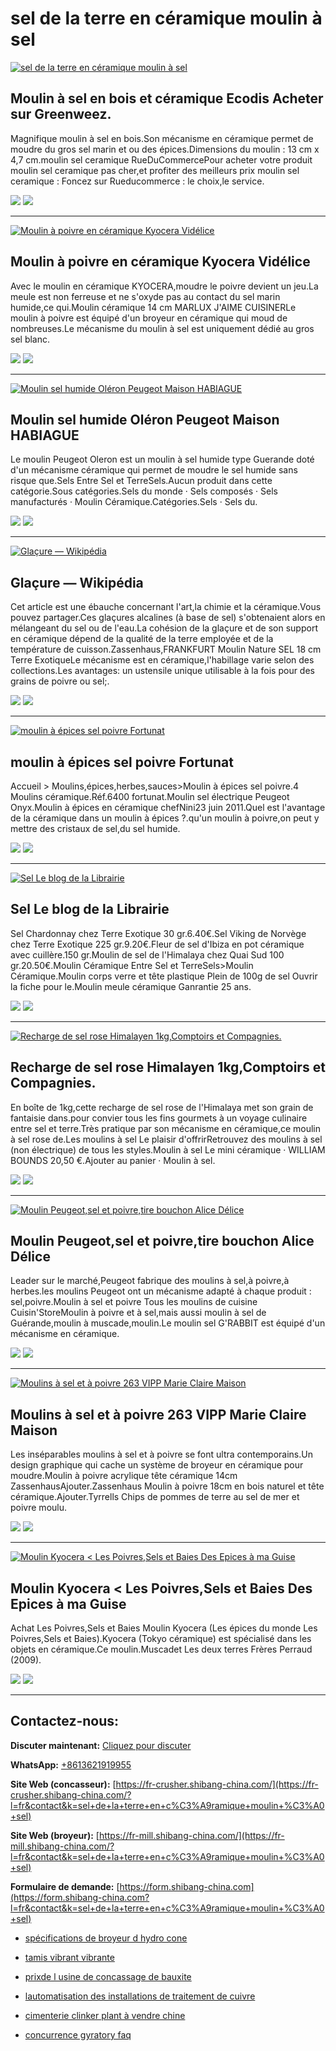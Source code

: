 # sel de la terre en céramique moulin à sel

<a href="https://swt.shibang-china.com/?l=fr&img&k=sel+de+la+terre+en+c%C3%A9ramique+moulin+%C3%A0+sel" target="_blank">![sel de la terre en céramique moulin à sel](http://static.shibang-china.com/all-800x300/617.jpg)</a>

## Moulin à sel en bois et céramique Ecodis Acheter sur Greenweez.
Magnifique moulin à sel en bois.Son mécanisme en céramique permet de moudre du gros sel marin et ou des épices.Dimensions du moulin : 13 cm x 4,7 cm.moulin sel ceramique RueDuCommercePour acheter votre produit moulin sel ceramique pas cher,et profiter des meilleurs prix moulin sel ceramique : Foncez sur Rueducommerce : le choix,le service.


<a href="https://whatsapp.shibangsoft.com/WhatsApp.php" target="_blank" title="WhatsApp">![](http://static.shibang-china.com/icon/whatsapp.png)</a> <a href="https://swt.shibang-china.com/?l=fr&icon&k=sel+de+la+terre+en+c%C3%A9ramique+moulin+%C3%A0+sel" target="_blank">![](http://static.shibang-china.com/icon/chat-fr.png)</a>

---

<a href="https://swt.shibang-china.com/?l=fr&img&k=sel+de+la+terre+en+c%C3%A9ramique+moulin+%C3%A0+sel" target="_blank">![Moulin à poivre en céramique Kyocera Vidélice](http://static.shibang-china.com/all-800x300/1097.jpg)</a>

## Moulin à poivre en céramique Kyocera Vidélice
Avec le moulin en céramique KYOCERA,moudre le poivre devient un jeu.La meule est non ferreuse et ne s&#39;oxyde pas au contact du sel marin humide,ce qui.Moulin céramique 14 cm MARLUX J&#39;AIME CUISINERLe moulin à poivre est équipé d&#39;un broyeur en céramique qui moud de nombreuses.Le mécanisme du moulin à sel est uniquement dédié au gros sel blanc.


<a href="https://whatsapp.shibangsoft.com/WhatsApp.php" target="_blank" title="WhatsApp">![](http://static.shibang-china.com/icon/whatsapp.png)</a> <a href="https://swt.shibang-china.com/?l=fr&icon&k=sel+de+la+terre+en+c%C3%A9ramique+moulin+%C3%A0+sel" target="_blank">![](http://static.shibang-china.com/icon/chat-fr.png)</a>

---

<a href="https://swt.shibang-china.com/?l=fr&img&k=sel+de+la+terre+en+c%C3%A9ramique+moulin+%C3%A0+sel" target="_blank">![Moulin sel humide Oléron Peugeot Maison HABIAGUE](http://static.shibang-china.com/all-800x300/148.jpg)</a>

## Moulin sel humide Oléron Peugeot Maison HABIAGUE
Le moulin Peugeot Oleron est un moulin à sel humide type Guerande doté d&#39;un mécanisme céramique qui permet de moudre le sel humide sans risque que.Sels Entre Sel et TerreSels.Aucun produit dans cette catégorie.Sous catégories.Sels du monde &middot; Sels composés &middot; Sels manufacturés &middot; Moulin Céramique.Catégories.Sels &middot; Sels du.


<a href="https://whatsapp.shibangsoft.com/WhatsApp.php" target="_blank" title="WhatsApp">![](http://static.shibang-china.com/icon/whatsapp.png)</a> <a href="https://swt.shibang-china.com/?l=fr&icon&k=sel+de+la+terre+en+c%C3%A9ramique+moulin+%C3%A0+sel" target="_blank">![](http://static.shibang-china.com/icon/chat-fr.png)</a>

---

<a href="https://swt.shibang-china.com/?l=fr&img&k=sel+de+la+terre+en+c%C3%A9ramique+moulin+%C3%A0+sel" target="_blank">![Glaçure — Wikipédia](http://static.shibang-china.com/all-800x300/1507.jpg)</a>

## Glaçure — Wikipédia
Cet article est une ébauche concernant l&#39;art,la chimie et la céramique.Vous pouvez partager.Ces glaçures alcalines (à base de sel) s&#39;obtenaient alors en mélangeant du sel ou de l&#39;eau.La cohésion de la glaçure et de son support en céramique dépend de la qualité de la terre employée et de la température de cuisson.Zassenhaus,FRANKFURT Moulin Nature SEL 18 cm Terre ExotiqueLe mécanisme est en céramique,l&#39;habillage varie selon des collections.Les avantages: un ustensile unique utilisable à la fois pour des grains de poivre ou sel;.


<a href="https://whatsapp.shibangsoft.com/WhatsApp.php" target="_blank" title="WhatsApp">![](http://static.shibang-china.com/icon/whatsapp.png)</a> <a href="https://swt.shibang-china.com/?l=fr&icon&k=sel+de+la+terre+en+c%C3%A9ramique+moulin+%C3%A0+sel" target="_blank">![](http://static.shibang-china.com/icon/chat-fr.png)</a>

---

<a href="https://swt.shibang-china.com/?l=fr&img&k=sel+de+la+terre+en+c%C3%A9ramique+moulin+%C3%A0+sel" target="_blank">![moulin à épices sel poivre Fortunat](http://static.shibang-china.com/all-800x300/913.jpg)</a>

## moulin à épices sel poivre Fortunat
Accueil &gt; Moulins,épices,herbes,sauces&gt;Moulin à épices sel poivre.4 Moulins céramique.Réf.6400 fortunat.Moulin sel électrique Peugeot Onyx.Moulin à épices en céramique chefNini23 juin 2011.Quel est l&#39;avantage de la céramique dans un moulin à épices ?.qu&#39;un moulin à poivre,on peut y mettre des cristaux de sel,du sel humide.


<a href="https://whatsapp.shibangsoft.com/WhatsApp.php" target="_blank" title="WhatsApp">![](http://static.shibang-china.com/icon/whatsapp.png)</a> <a href="https://swt.shibang-china.com/?l=fr&icon&k=sel+de+la+terre+en+c%C3%A9ramique+moulin+%C3%A0+sel" target="_blank">![](http://static.shibang-china.com/icon/chat-fr.png)</a>

---

<a href="https://swt.shibang-china.com/?l=fr&img&k=sel+de+la+terre+en+c%C3%A9ramique+moulin+%C3%A0+sel" target="_blank">![Sel Le blog de la Librairie](http://static.shibang-china.com/all-800x300/1058.jpg)</a>

## Sel Le blog de la Librairie
Sel Chardonnay chez Terre Exotique 30 gr.6.40€.Sel Viking de Norvège chez Terre Exotique 225 gr.9.20€.Fleur de sel d&#39;Ibiza en pot céramique avec cuillère.150 gr.Moulin de sel de l&#39;Himalaya chez Quai Sud 100 gr.20.50€.Moulin Céramique Entre Sel et TerreSels&gt;Moulin Céramique.Moulin corps verre et tête plastique Plein de 100g de sel Ouvrir la fiche pour le.Moulin meule céramique Ganrantie 25 ans.


<a href="https://whatsapp.shibangsoft.com/WhatsApp.php" target="_blank" title="WhatsApp">![](http://static.shibang-china.com/icon/whatsapp.png)</a> <a href="https://swt.shibang-china.com/?l=fr&icon&k=sel+de+la+terre+en+c%C3%A9ramique+moulin+%C3%A0+sel" target="_blank">![](http://static.shibang-china.com/icon/chat-fr.png)</a>

---

<a href="https://swt.shibang-china.com/?l=fr&img&k=sel+de+la+terre+en+c%C3%A9ramique+moulin+%C3%A0+sel" target="_blank">![Recharge de sel rose Himalayen 1kg,Comptoirs et Compagnies.](http://static.shibang-china.com/all-800x300/246.jpg)</a>

## Recharge de sel rose Himalayen 1kg,Comptoirs et Compagnies.
En boîte de 1kg,cette recharge de sel rose de l&#39;Himalaya met son grain de fantaisie dans.pour convier tous les fins gourmets à un voyage culinaire entre sel et terre.Très pratique par son mécanisme en céramique,ce moulin à sel rose de.Les moulins à sel Le plaisir d&#39;offrirRetrouvez des moulins à sel (non électrique) de tous les styles.Moulin à sel Le mini céramique &middot; WILLIAM BOUNDS 20,50 €.Ajouter au panier &middot; Moulin à sel.


<a href="https://whatsapp.shibangsoft.com/WhatsApp.php" target="_blank" title="WhatsApp">![](http://static.shibang-china.com/icon/whatsapp.png)</a> <a href="https://swt.shibang-china.com/?l=fr&icon&k=sel+de+la+terre+en+c%C3%A9ramique+moulin+%C3%A0+sel" target="_blank">![](http://static.shibang-china.com/icon/chat-fr.png)</a>

---

<a href="https://swt.shibang-china.com/?l=fr&img&k=sel+de+la+terre+en+c%C3%A9ramique+moulin+%C3%A0+sel" target="_blank">![Moulin Peugeot,sel et poivre,tire bouchon Alice Délice](http://static.shibang-china.com/all-800x300/1005.jpg)</a>

## Moulin Peugeot,sel et poivre,tire bouchon Alice Délice
Leader sur le marché,Peugeot fabrique des moulins à sel,à poivre,à herbes.les moulins Peugeot ont un mécanisme adapté à chaque produit : sel,poivre.Moulin à sel et poivre Tous les moulins de cuisine Cuisin&#39;StoreMoulin à poivre et à sel,mais aussi moulin à sel de Guérande,moulin à muscade,moulin.Le moulin sel G&#39;RABBIT est équipé d&#39;un mécanisme en céramique.


<a href="https://whatsapp.shibangsoft.com/WhatsApp.php" target="_blank" title="WhatsApp">![](http://static.shibang-china.com/icon/whatsapp.png)</a> <a href="https://swt.shibang-china.com/?l=fr&icon&k=sel+de+la+terre+en+c%C3%A9ramique+moulin+%C3%A0+sel" target="_blank">![](http://static.shibang-china.com/icon/chat-fr.png)</a>

---

<a href="https://swt.shibang-china.com/?l=fr&img&k=sel+de+la+terre+en+c%C3%A9ramique+moulin+%C3%A0+sel" target="_blank">![Moulins à sel et à poivre 263 VIPP Marie Claire Maison](http://static.shibang-china.com/all-800x300/1320.jpg)</a>

## Moulins à sel et à poivre 263 VIPP Marie Claire Maison
Les inséparables moulins à sel et à poivre se font ultra contemporains.Un design graphique qui cache un système de broyeur en céramique pour moudre.Moulin à poivre acrylique tête céramique 14cm ZassenhausAjouter.Zassenhaus Moulin à poivre 18cm en bois naturel et tête céramique.Ajouter.Tyrrells Chips de pommes de terre au sel de mer et poivre moulu.


<a href="https://whatsapp.shibangsoft.com/WhatsApp.php" target="_blank" title="WhatsApp">![](http://static.shibang-china.com/icon/whatsapp.png)</a> <a href="https://swt.shibang-china.com/?l=fr&icon&k=sel+de+la+terre+en+c%C3%A9ramique+moulin+%C3%A0+sel" target="_blank">![](http://static.shibang-china.com/icon/chat-fr.png)</a>

---

<a href="https://swt.shibang-china.com/?l=fr&img&k=sel+de+la+terre+en+c%C3%A9ramique+moulin+%C3%A0+sel" target="_blank">![Moulin Kyocera &lt; Les Poivres,Sels et Baies Des Epices à ma Guise](http://static.shibang-china.com/all-800x300/772.jpg)</a>

## Moulin Kyocera &lt; Les Poivres,Sels et Baies Des Epices à ma Guise
Achat Les Poivres,Sels et Baies Moulin Kyocera (Les épices du monde Les Poivres,Sels et Baies).Kyocera (Tokyo céramique) est spécialisé dans les objets en céramique.Ce moulin.Muscadet Les deux terres Frères Perraud (2009).

<a href="https://whatsapp.shibangsoft.com/WhatsApp.php" target="_blank" title="WhatsApp">![](http://static.shibang-china.com/icon/whatsapp.png)</a> <a href="https://swt.shibang-china.com/?l=fr&icon&k=sel+de+la+terre+en+c%C3%A9ramique+moulin+%C3%A0+sel" target="_blank">![](http://static.shibang-china.com/icon/chat-fr.png)</a>

---
## Contactez-nous:

**Discuter maintenant:** [Cliquez pour discuter](https://swt.shibang-china.com?l=fr&contact&k=sel+de+la+terre+en+c%C3%A9ramique+moulin+%C3%A0+sel)

**WhatsApp:**  [+8613621919955](https://whatsapp.shibangsoft.com/WhatsApp.php)

**Site Web (concasseur):** [https://fr-crusher.shibang-china.com/](https://fr-crusher.shibang-china.com/?l=fr&contact&k=sel+de+la+terre+en+c%C3%A9ramique+moulin+%C3%A0+sel)

**Site Web (broyeur):** [https://fr-mill.shibang-china.com/](https://fr-mill.shibang-china.com/?l=fr&contact&k=sel+de+la+terre+en+c%C3%A9ramique+moulin+%C3%A0+sel)

**Formulaire de demande:** [https://form.shibang-china.com](https://form.shibang-china.com?l=fr&contact&k=sel+de+la+terre+en+c%C3%A9ramique+moulin+%C3%A0+sel)

* [spécifications de broyeur d hydro cone](../34/sp%C3%A9cifications%20de%20broyeur%20d%20hydro%20cone.md)

* [tamis vibrant vibrante](../27/tamis%20vibrant%20vibrante.md)

* [prix ​​de l usine de concassage de bauxite](../29/prix%20%E2%80%8B%E2%80%8Bde%20l%20usine%20de%20concassage%20de%20bauxite.md)

* [lautomatisation des installations de traitement de cuivre](../33/lautomatisation%20des%20installations%20de%20traitement%20de%20cuivre.md)

* [cimenterie clinker plant à vendre chine](../34/cimenterie%20clinker%20plant%20%C3%A0%20vendre%20chine.md)

* [concurrence gyratory faq](../36/concurrence%20gyratory%20faq.md)